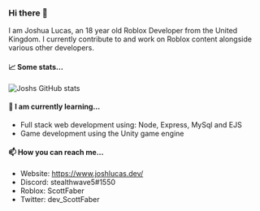 ### Hi there 👋
I am Joshua Lucas, an 18 year old Roblox Developer from the United Kingdom.
I currently contribute to and work on Roblox content alongside various other developers.

#### 📈 Some stats...
![Joshs GitHub stats](https://github-readme-stats.vercel.app/api?username=stealthwave5&count_private=true&theme=radical)
<!--
[![Top Langs](https://github-readme-stats.vercel.app/api/top-langs/?username=anuraghazra&layout=compact&theme=radical)](https://github.com/anuraghazra/github-readme-stats)
-->

#### 🌱 I am currently learning...
- Full stack web development using: Node, Express, MySql and EJS
- Game development using the Unity game engine

#### 📫 How you can reach me...
- Website: https://www.joshlucas.dev/
- Discord: stealthwave5#1550
- Roblox: ScottFaber
- Twitter: dev_ScottFaber

<!--
**stealthwave5/stealthwave5** is a ✨ _special_ ✨ repository because its `README.md` (this file) appears on your GitHub profile.

Here are some ideas to get you started:

- 🔭 I’m currently working on ...
- 🌱 I’m currently learning ...
- 👯 I’m looking to collaborate on ...
- 🤔 I’m looking for help with ...
- 💬 Ask me about ...
- 📫 How to reach me: ...
- 😄 Pronouns: ...
- ⚡ Fun fact: ...
-->
